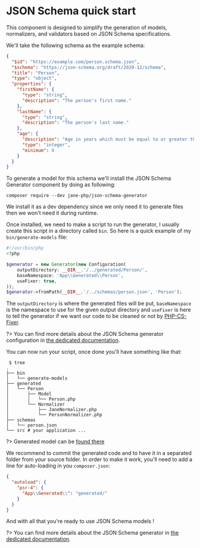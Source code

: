 # JSON Schema quick start

This component is designed to simplify the generation of models, normalizers, and validators based on JSON Schema
specifications.

We'll take the following schema as the example schema:
```json
{
  "$id": "https://example.com/person.schema.json",
  "$schema": "https://json-schema.org/draft/2020-12/schema",
  "title": "Person",
  "type": "object",
  "properties": {
    "firstName": {
      "type": "string",
      "description": "The person's first name."
    },
    "lastName": {
      "type": "string",
      "description": "The person's last name."
    },
    "age": {
      "description": "Age in years which must be equal to or greater than zero.",
      "type": "integer",
      "minimum": 0
    }
  }
}
```

To generate a model for this schema we'll install the JSON Schema Generator component by doing as following:
```shell
composer require --dev jane-php/json-schema-generator
```
We install it as a dev dependency since we only need it to generate files then we won't need it during runtime.

Once installed, we need to make a script to run the generator, I usually create this script in a directory called `bin`.
So here is a quick example of my `bin/generate-models` file:
```php
#!/usr/bin/php
<?php

$generator = new Generator(new Configuration(
    outputDirectory: __DIR__.'/../generated/Person/',
    baseNamespace: 'App\\Generated\\Person',
    useFixer: true,
));
$generator->fromPath(__DIR__.'/../schemas/person.json', 'Person');
```
The `outputDirectory` is where the generated files will be put, `baseNamespace` is the namespace to use for the given
output directory and `useFixer` is here to tell the generator if we want our code to be cleaned or not by 
[PHP-CS-Fixer](https://github.com/PHP-CS-Fixer/PHP-CS-Fixer).

?> You can find more details about the JSON Schema generator configuration in 
[the dedicated documentation](json-schema/generator.md#configuration).

You can now run your script, once done you'll have something like that:
```shell
 $ tree
.
├── bin
│   └── generate-models
├── generated
│   └── Person
│       ├── Model
│       │   └── Person.php
│       └── Normalizer
│           ├── JaneNormalizer.php
│           └── PersonNormalizer.php
├── schemas
│   └── person.json
└── src # your application ...
```

?> Generated model can be [found there](https://github.com/Korbeil/jane-v8/blob/main/src/Component/JsonSchemaGenerator/Tests/Generated/Person/Model/Person.php)

We recommend to commit the generated code and to have it in a separated folder from your source folder. In order to make
it work, you'll need to add a line for auto-loading in you `composer.json`:
```json
{
  "autoload": {
    "psr-4": {
      "App\\Generated\\": "generated/"
    }
  }
}
```

And with all that you're ready to use JSON Schema models !

?> You can find more details about the JSON Schema generator in [the dedicated documentation](json-schema/generator.md).
